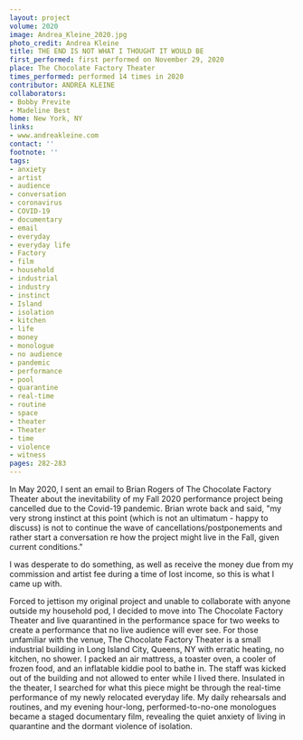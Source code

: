 ```yaml
---
layout: project
volume: 2020
image: Andrea_Kleine_2020.jpg
photo_credit: Andrea Kleine
title: THE END IS NOT WHAT I THOUGHT IT WOULD BE
first_performed: first performed on November 29, 2020
place: The Chocolate Factory Theater
times_performed: performed 14 times in 2020
contributor: ANDREA KLEINE
collaborators:
- Bobby Previte
- Madeline Best
home: New York, NY
links:
- www.andreakleine.com
contact: ''
footnote: ''
tags:
- anxiety
- artist
- audience
- conversation
- coronavirus
- COVID-19
- documentary
- email
- everyday
- everyday life
- Factory
- film
- household
- industrial
- industry
- instinct
- Island
- isolation
- kitchen
- life
- money
- monologue
- no audience
- pandemic
- performance
- pool
- quarantine
- real-time
- routine
- space
- theater
- Theater
- time
- violence
- witness
pages: 282-283
---
```


In May 2020, I sent an email to Brian Rogers of The Chocolate Factory Theater about the inevitability of my Fall 2020 performance project being cancelled due to the Covid-19 pandemic. Brian wrote back and said, "my very strong instinct at this point (which is not an ultimatum - happy to discuss) is not to continue the wave of cancellations/postponements and rather start a conversation re how the project might live in the Fall, given current conditions."

I was desperate to do something, as well as receive the money due from my commission and artist fee during a time of lost income, so this is what I came up with. 

Forced to jettison my original project and unable to collaborate with anyone outside my household pod, I decided to move into The Chocolate Factory Theater and live quarantined in the performance space for two weeks to create a performance that no live audience will ever see. For those unfamiliar with the venue, The Chocolate Factory Theater is a small industrial building in Long Island City, Queens, NY with erratic heating, no kitchen, no shower. I packed an air mattress, a toaster oven, a cooler of frozen food, and an inflatable kiddie pool to bathe in. The staff was kicked out of the building and not allowed to enter while I lived there. Insulated in the theater, I searched for what this piece might be through the real-time performance of my newly relocated everyday life. My daily rehearsals and routines, and my evening hour-long, performed-to-no-one monologues became a staged documentary film, revealing the quiet anxiety of living in quarantine and the dormant violence of isolation.